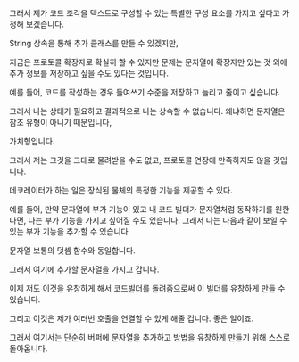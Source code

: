 그래서 제가 코드 조각을 텍스트로 구성할 수 있는 특별한 구성 요소를 가지고 싶다고 가정해 보겠습니다.

String 상속을 통해 추가 클래스를 만들 수 있겠지만, 

지금은 프로토콜 확장자로 확실히 할 수 있지만 문제는 문자열에 확장자만 있는 것 외에 추가 정보를 저장하고 싶을 수도 있다는 것입니다.

예를 들어, 코드를 작성하는 경우 들여쓰기 수준을 저장하고 늘리고 줄이고 싶습니다.

그래서 나는 상태가 필요하고 결과적으로 나는 상속할 수 없습니다. 왜냐하면 문자열은 참조 유형이 아니기 때문입니다,

가치형입니다.

그래서 저는 그것을 그대로 물려받을 수도 없고, 프로토콜 연장에 만족하지도 않을 것입니다.

데코레이터가 하는 일은 장식된 물체의 특정한 기능을 제공할 수 있다.

예를 들어, 만약 문자열에 부가 기능이 있고 내 코드 빌더가 문자열처럼 동작하기를 원한다면, 나는 부가 기능을 가지고 싶어질 수도 있습니다. 그래서 나는 다음과 같이 보일 수 있는 부가 기능을 추가할 수 있습니다  
  
문자열 보통의 덧셈 함수와 동일합니다.

그래서 여기에 추가할 문자열을 가지고 갑니다.

이제 저도 이것을 유창하게 해서 코드빌더를 돌려줌으로써 이 빌더를 유창하게 만들 수 있습니다.

그리고 이것은 제가 여러번 호출을 연결할 수 있게 해줄 겁니다. 좋은 일이죠.

그래서 여기서는 단순히 버퍼에 문자열을 추가하고 방법을 유창하게 만들기 위해 스스로 돌아옵니다.